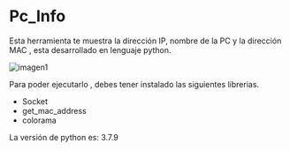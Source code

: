 # Pc_Info
Esta herramienta te muestra la dirección IP, nombre de la PC y la dirección MAC , esta desarrollado en lenguaje python.

![imagen1](https://user-images.githubusercontent.com/71619972/103393807-c30ecc00-4af2-11eb-9cb4-765a6ee9ea3e.png)

Para poder ejecutarlo , debes tener instalado las siguientes librerias.
* Socket
* get_mac_address
* colorama

La versión de python es: 3.7.9
